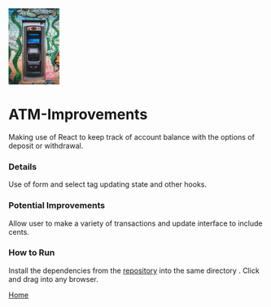<img src="atm.jpeg" width="100" />

# ATM-Improvements
Making use of React to keep track of account balance with the options of deposit or withdrawal.
### Details
Use of form and select tag updating state and other hooks.
### Potential Improvements
Allow user to make a variety of transactions and update interface to include cents.
### How to Run
Install the dependencies from the [repository](https://github.com/TaylorCharlesHall/ATM-Improvements/) into the same directory . Click and drag into any browser.

[Home](https://taylorcharleshall.github.io)
